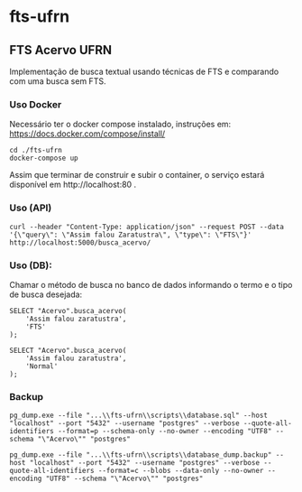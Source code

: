 # fts-ufrn

## FTS Acervo UFRN

Implementação de busca textual usando técnicas de FTS e comparando com uma busca sem FTS.

### Uso Docker

Necessário ter o docker compose instalado, instruções em: https://docs.docker.com/compose/install/

	cd ./fts-ufrn
	docker-compose up

Assim que terminar de construir e subir o container, o serviço estará disponível em http://localhost:80 .

### Uso (API)

    curl --header "Content-Type: application/json" --request POST --data '{\"query\": \"Assim falou Zaratustra\", \"type\": \"FTS\"}' http://localhost:5000/busca_acervo/

### Uso (DB):

Chamar o método de busca no banco de dados informando o termo e o tipo de busca desejada:

	SELECT "Acervo".busca_acervo(
		'Assim falou zaratustra', 
		'FTS'
	);

	SELECT "Acervo".busca_acervo(
		'Assim falou zaratustra', 
		'Normal'
	);


### Backup
	
	pg_dump.exe --file "...\\fts-ufrn\\scripts\\database.sql" --host "localhost" --port "5432" --username "postgres" --verbose --quote-all-identifiers --format=p --schema-only --no-owner --encoding "UTF8" --schema "\"Acervo\"" "postgres"
	
	pg_dump.exe --file "...\\fts-ufrn\\scripts\\database_dump.backup" --host "localhost" --port "5432" --username "postgres" --verbose --quote-all-identifiers --format=c --blobs --data-only --no-owner --encoding "UTF8" --schema "\"Acervo\"" "postgres"
